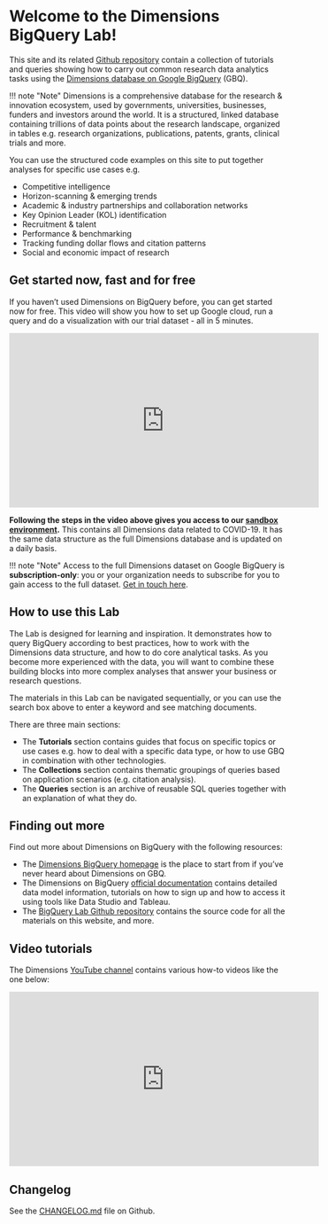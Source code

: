 # Welcome to the Dimensions BigQuery Lab!

This site and its related [Github repository](https://github.com/digital-science/dimensions-gbq-lab) contain a collection of tutorials and queries showing how to carry out common research data analytics tasks using the [Dimensions database on Google BigQuery](https://www.dimensions.ai/products/bigquery/) (GBQ).

!!! note "Note"
    Dimensions is a comprehensive database for the research & innovation ecosystem, used by governments, universities, businesses, funders and investors around the world. It is a structured, linked database containing trillions of data points about the research landscape, organized in tables e.g. research organizations, publications, patents, grants, clinical trials and more.

You can use the structured code examples on this site to put together analyses for specific use cases e.g.
* Competitive intelligence
* Horizon-scanning & emerging trends
* Academic & industry partnerships and collaboration networks
* Key Opinion Leader (KOL) identification
* Recruitment & talent
* Performance & benchmarking
* Tracking funding dollar flows and citation patterns
* Social and economic impact of research


## Get started now, fast and for free

If you haven’t used Dimensions on BigQuery before, you can get started now for free. This video will show you how to set up Google cloud, run a query and do a visualization with our trial dataset - all in 5 minutes.

<iframe width="560" height="315" src="https://www.youtube.com/embed/rZZqF0w24sg" title="YouTube video player" frameborder="0" allow="accelerometer; autoplay; clipboard-write; encrypted-media; gyroscope; picture-in-picture" allowfullscreen></iframe>

**Following the steps in the video above gives you access to our [sandbox environment](https://docs.dimensions.ai/bigquery/sandbox.html).** This contains all Dimensions data related to COVID-19. It has the same data structure as the full Dimensions database and is updated on a daily basis.

!!! note "Note"
    Access to the full Dimensions dataset on Google BigQuery is **subscription-only**: you or your organization needs to subscribe for you to gain access to the full dataset. [Get in touch here](https://www.dimensions.ai/contact-us/).


## How to use this Lab

The Lab is designed for learning and inspiration. It demonstrates how to query BigQuery according to best practices, how to work with the Dimensions data structure, and how to do core analytical tasks. As you become more experienced with the data, you will want to combine these building blocks into more complex analyses that answer your business or research questions.

The materials in this Lab can be navigated sequentially, or you can use the search box above to enter a keyword and see matching documents.

There are three main sections:

* The **Tutorials** section contains guides that focus on specific topics or use cases e.g. how to deal with a specific data type, or how to use GBQ in combination with other technologies.
* The **Collections** section contains thematic groupings of queries based on application scenarios (e.g. citation analysis).
* The **Queries** section is an archive of reusable SQL queries together with an explanation of what they do.


## Finding out more

Find out more about Dimensions on BigQuery with the following resources:
* The [Dimensions BigQuery homepage](https://www.dimensions.ai/products/bigquery/) is the place to start from if you’ve never heard about Dimensions on GBQ.
* The Dimensions on BigQuery [official documentation](https://docs.dimensions.ai/bigquery/index.html) contains detailed data model information, tutorials on how to sign up and how to access it using tools like Data Studio and Tableau.
* The [BigQuery Lab Github repository](https://github.com/digital-science/dimensions-gbq-lab) contains the source code for all the materials on this website, and more.


## Video tutorials

The Dimensions [YouTube channel](https://www.youtube.com/channel/UCUweBvolfJTXEAxDCc5lntQ) contains various how-to videos like the one below:

<iframe width="560" height="315" src="https://www.youtube.com/embed/cmYEHX4vOv8" title="YouTube video player" frameborder="0" allow="accelerometer; autoplay; clipboard-write; encrypted-media; gyroscope; picture-in-picture" allowfullscreen></iframe>



## Changelog

See the [CHANGELOG.md](https://github.com/digital-science/dimensions-gbq-lab/blob/master/CHANGELOG.md) file on Github.
